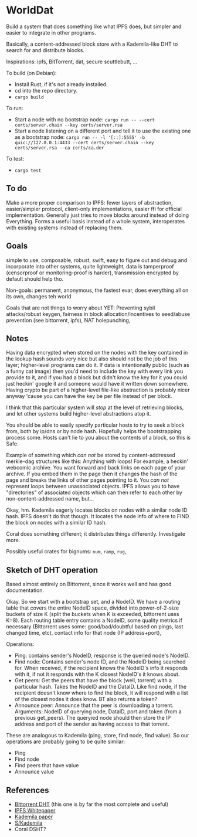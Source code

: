 
# WorldDat

Build a system that does something like what IPFS does, but simpler and
easier to integrate in other programs.

Basically, a content-addressed block store with a Kademila-like DHT to search for and distribute blocks.

Inspirations: ipfs, BitTorrent, dat, secure scuttlebutt, ...

To build (on Debian):

 * Install Rust, if it's not already installed.
 * cd into the repo directory.
 * `cargo build`

To run:

 * Start a node with no bootstrap node: `cargo run -- --cert certs/server.chain --key certs/server.rsa`
 * Start a node listening on a different port and tell it to use the existing one as a bootstrap node: `cargo run -- -l '[::]:5555' -b quic://127.0.0.1:4433 --cert certs/server.chain --key certs/server.rsa --ca certs/ca.der`

To test:

 * `cargo test`

## To do

Make a more proper comparison to IPFS: fewer layers of abstraction, easier/simpler protocol, client-only
implementations, easier ffi for official implementation. Generally just tries to move blocks
around instead of doing Everything. Forms a useful basis instead of a whole system,
interoperates with existing systems instead of replacing them.

## Goals

simple to use, composable, robust, swift, easy to figure out and debug and incorporate
into other systems, quite lightweight, data is tamperproof (censorproof or monitoring-proof
is harder), transmission encrypted by default should help tho.

Non-goals: permanent, anonymous, the fastest evar, does everything all on its own, changes teh world

Goals that are not things to worry about YET: Preventing sybil attacks/robust keygen, fairness in block allocation/incentives to seed/abuse prevention (see bittorrent, ipfs), NAT holepunching,

## Notes

Having data encrypted when stored on the nodes with the key contained in the lookup hash sounds very nice but also should not be the job of this layer; higher-level programs can do it.  If data is intentionally public (such as a funny cat image) then you'd need to include the key with every link you provide to it, and if you had a block but didn't know the key for it you could just heckin' google it and someone would have it written down somewhere.  Having crypto be part of a higher-level file-like abstraction is probably nicer anyway 'cause you can have the key be per file instead of per block.

I think that this particular system will *stop* at the level of retrieving blocks, and let other systems build higher-level abstractions atop it.

You should be able to easily specify particular hosts to try to seek a block from, both by
ip/dns or by node hash. Hopefully helps the bootstrapping process some.  Hosts can't lie to you about the contents of a block, so this is Safe.

Example of something which *can not* be stored by content-addressed merkle-dag structures like this: Anything with loops!  For example, a heckin' webcomic archive.  You want forward and back links on each page of your archive.  If you embed them in the page then it changes the hash of the page and breaks the links of other pages pointing to it.  You *can not* represent loops between unassociated objects.  IPFS allows you to have "directories" of associated objects which can then refer to each other by non-content-addressed name, but...

Okay, hm.  Kademila eagerly locates blocks on nodes with a similar node ID hash.  IPFS doesn't do that though.  It locates the node info of where to FIND the block on nodes with a similar ID hash.

Coral does something different; it distributes things differently.  Investigate more.

Possibly useful crates for bignums: `num`, `ramp`, `rug`,

## Sketch of DHT operation

Based almost entirely on Bittorrent, since it works well and has good documentation.

Okay.  So we start with a bootstrap set, and a NodeID.  We have a routing table that covers the entire NodeID space, divided into power-of-2-size buckets of size K (split the buckets when K is exceeded, bittorrent uses K=8).  Each routing table entry contains a NodeID, some quality metrics if necessary (Bittorrent uses some: good/bad/doubtful based on pings, last changed time, etc), contact info for that node (IP address+port),

Operations:

 * Ping: contains sender's NodeID, response is the queried node's NodeID.
 * Find node: Contains sender's node ID, and the NodeID being searched for.  When received, if the recipient knows the NodeID's info it responds with it, if not it responds with the K closest NodeID's it knows about.
 * Get peers: Get the peers that have the block (well, torrent) with a particular hash.  Takes the NodeID and the DataID.  Like find node, if the recipient doesn't know where to find the block, it will respond with a list of the closest nodes it does know.  BT also returns a token?
 * Announce peer: Announce that the peer is downloading a torrent.  Arguments: NodeID of querying node, DataID, port and token (from a previous get_peers).  The queryied node should then store the IP address and port of the sender as having access to that torrent.

These are analogous to Kademila (ping, store, find node, find value).  So our operations are probably going to be quite similar:

 * Ping
 * Find node
 * Find peers that have value
 * Announce value


## References

 * [Bittorrent DHT](http://www.bittorrent.org/beps/bep_0005.html) (this one is by far the most complete and useful)
 * [IPFS Whitepaper](https://github.com/ipfs/ipfs/blob/master/papers/ipfs-cap2pfs/ipfs-p2p-file-system.pdf)
 * [Kademila paper](http://pdos.csail.mit.edu/~petar/papers/maymounkov-kademlia-lncs.pdf)
 * [S/Kademila](http://citeseerx.ist.psu.edu/viewdoc/summary?doi=10.1.1.68.4986)
 * Coral DSHT?